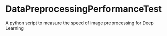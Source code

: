 # DataPreprocessingPerformanceTest
A python script to measure the speed of image preprocessing for Deep Learning
